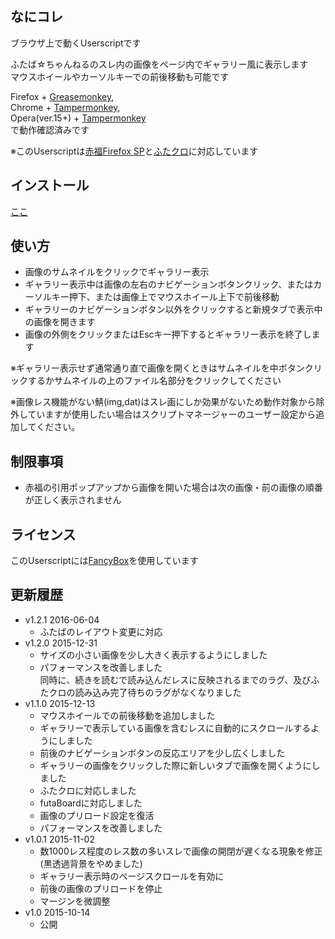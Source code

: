 
## なにコレ
ブラウザ上で動くUserscriptです  

ふたば☆ちゃんねるのスレ内の画像をページ内でギャラリー風に表示します  
マウスホイールやカーソルキーでの前後移動も可能です  

Firefox + [Greasemonkey](https://addons.mozilla.org/ja/firefox/addon/greasemonkey/),  
Chrome + [Tampermonkey](https://chrome.google.com/webstore/detail/tampermonkey/dhdgffkkebhmkfjojejmpbldmpobfkfo),  
Opera(ver.15+) + [Tampermonkey](https://addons.opera.com/extensions/details/tampermonkey-beta/)  
で動作確認済みです

※このUserscriptは[赤福Firefox SP](http://toshiakisp.github.io/akahuku-firefox-sp/)と[ふたクロ](http://futakuro.com/)に対応しています

## インストール
[ここ](https://github.com/himuro-majika/futaba_lightbox/raw/master/futaba_lightbox.user.js)


## 使い方
* 画像のサムネイルをクリックでギャラリー表示
* ギャラリー表示中は画像の左右のナビゲーションボタンクリック、またはカーソルキー押下、または画像上でマウスホイール上下で前後移動
* ギャラリーのナビゲーションボタン以外をクリックすると新規タブで表示中の画像を開きます
* 画像の外側をクリックまたはEscキー押下するとギャラリー表示を終了します

※ギャラリー表示せず通常通り直で画像を開くときはサムネイルを中ボタンクリックするかサムネイルの上のファイル名部分をクリックしてください

※画像レス機能がない鯖(img,dat)はスレ画にしか効果がないため動作対象から除外していますが使用したい場合はスクリプトマネージャーのユーザー設定から追加してください。

## 制限事項

* 赤福の引用ポップアップから画像を開いた場合は次の画像・前の画像の順番が正しく表示されません

## ライセンス

このUserscriptには[FancyBox](http://fancyapps.com/fancybox/)を使用しています

## 更新履歴
* v1.2.1 2016-06-04
  - ふたばのレイアウト変更に対応
* v1.2.0 2015-12-31
  - サイズの小さい画像を少し大きく表示するようにしました
  - パフォーマンスを改善しました  
    同時に、続きを読むで読み込んだレスに反映されるまでのラグ、及びふたクロの読み込み完了待ちのラグがなくなりました
* v1.1.0 2015-12-13
  - マウスホイールでの前後移動を追加しました
  - ギャラリーで表示している画像を含むレスに自動的にスクロールするようにしました
  - 前後のナビゲーションボタンの反応エリアを少し広くしました
  - ギャラリーの画像をクリックした際に新しいタブで画像を開くようにしました
  - ふたクロに対応しました
  - futaBoardに対応しました
  - 画像のプリロード設定を復活
  - パフォーマンスを改善しました
* v1.0.1 2015-11-02
  - 数1000レス程度のレス数の多いスレで画像の開閉が遅くなる現象を修正(黒透過背景をやめました)
  - ギャラリー表示時のページスクロールを有効に
  - 前後の画像のプリロードを停止
  - マージンを微調整
* v1.0 2015-10-14
  - 公開
